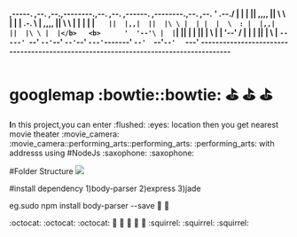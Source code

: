 

<b>       ,-----. ,--.   ,--.,--------.,--.    ,--. ,------.   ,--------.,--.    ,--.</b> 
<b>      '  .--./ |  |   |  ||  ,,,,  ||  \ \  |  | |  .-.  \  |  ,,,,  ||	\ \  |  |</b>
<b>      |  |     |   ```   ||  |,,|  ||  |\ \ |  | |  |  \  : |  |,,|  ||  |\ \ |  |</b>  
<b>      '  '--'\ |  |```|  ||  |  |  ||  | \     | |  '--'  / |  |  |  ||  | \     |</b>
<b>       `-----' `--'   `--'`--'  `--'`--'  ` ---' `-------'  `--'  `--'`--'  ` ---'</b> 
<b>-------------------------------------------------------------------------------------</b>

# googlemap  :bowtie::bowtie: :golf: :golf: :golf:
<p><b>I</b>n this project,you can enter  :flushed:  :eyes: location then you get nearest movie theater      :movie_camera: :movie_camera::performing_arts::performing_arts: :performing_arts:  with  addresss using #NodeJs  :saxophone: :saxophone:

#Folder Structure
<img src='http://server.myspace-shack.com/d22/screeen.png'/>

#install dependency
1)body-parser
2)express
3)jade

eg.sudo npm install body-parser --save  :tada: :tada:

 :octocat: :octocat: :octocat:  :hatching_chick: :hatching_chick: :hatching_chick: :palm_tree: :palm_tree:
  :squirrel: :squirrel: :squirrel:
